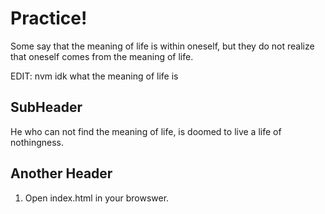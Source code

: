 # Practice!

Some say that the meaning of life is within oneself, but they do not realize that oneself comes from the meaning of life.

EDIT: nvm idk what the meaning of life is

## SubHeader

He who can not find the meaning of life, is doomed to live a life of nothingness.

## Another Header

1. Open index.html in your browswer. 

